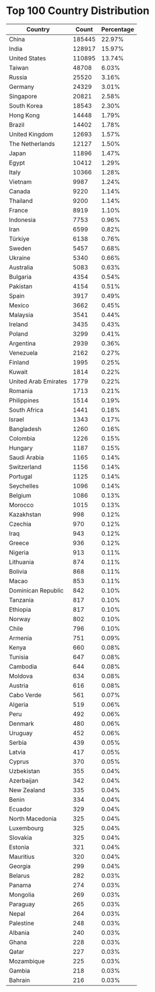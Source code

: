 # Top 100 Country Distribution
| Country | Count | Percentage |
|----|----|----|
| China | 185445 | 22.97% |
| India | 128917 | 15.97% |
| United States | 110895 | 13.74% |
| Taiwan | 48708 | 6.03% |
| Russia | 25520 | 3.16% |
| Germany | 24329 | 3.01% |
| Singapore | 20821 | 2.58% |
| South Korea | 18543 | 2.30% |
| Hong Kong | 14448 | 1.79% |
| Brazil | 14402 | 1.78% |
| United Kingdom | 12693 | 1.57% |
| The Netherlands | 12127 | 1.50% |
| Japan | 11896 | 1.47% |
| Egypt | 10412 | 1.29% |
| Italy | 10366 | 1.28% |
| Vietnam | 9987 | 1.24% |
| Canada | 9220 | 1.14% |
| Thailand | 9200 | 1.14% |
| France | 8919 | 1.10% |
| Indonesia | 7753 | 0.96% |
| Iran | 6599 | 0.82% |
| Türkiye | 6138 | 0.76% |
| Sweden | 5457 | 0.68% |
| Ukraine | 5340 | 0.66% |
| Australia | 5083 | 0.63% |
| Bulgaria | 4354 | 0.54% |
| Pakistan | 4154 | 0.51% |
| Spain | 3917 | 0.49% |
| Mexico | 3662 | 0.45% |
| Malaysia | 3541 | 0.44% |
| Ireland | 3435 | 0.43% |
| Poland | 3299 | 0.41% |
| Argentina | 2939 | 0.36% |
| Venezuela | 2162 | 0.27% |
| Finland | 1995 | 0.25% |
| Kuwait | 1814 | 0.22% |
| United Arab Emirates | 1779 | 0.22% |
| Romania | 1713 | 0.21% |
| Philippines | 1514 | 0.19% |
| South Africa | 1441 | 0.18% |
| Israel | 1343 | 0.17% |
| Bangladesh | 1260 | 0.16% |
| Colombia | 1226 | 0.15% |
| Hungary | 1187 | 0.15% |
| Saudi Arabia | 1165 | 0.14% |
| Switzerland | 1156 | 0.14% |
| Portugal | 1125 | 0.14% |
| Seychelles | 1096 | 0.14% |
| Belgium | 1086 | 0.13% |
| Morocco | 1015 | 0.13% |
| Kazakhstan | 998 | 0.12% |
| Czechia | 970 | 0.12% |
| Iraq | 943 | 0.12% |
| Greece | 936 | 0.12% |
| Nigeria | 913 | 0.11% |
| Lithuania | 874 | 0.11% |
| Bolivia | 868 | 0.11% |
| Macao | 853 | 0.11% |
| Dominican Republic | 842 | 0.10% |
| Tanzania | 817 | 0.10% |
| Ethiopia | 817 | 0.10% |
| Norway | 802 | 0.10% |
| Chile | 796 | 0.10% |
| Armenia | 751 | 0.09% |
| Kenya | 660 | 0.08% |
| Tunisia | 647 | 0.08% |
| Cambodia | 644 | 0.08% |
| Moldova | 634 | 0.08% |
| Austria | 616 | 0.08% |
| Cabo Verde | 561 | 0.07% |
| Algeria | 519 | 0.06% |
| Peru | 492 | 0.06% |
| Denmark | 480 | 0.06% |
| Uruguay | 452 | 0.06% |
| Serbia | 439 | 0.05% |
| Latvia | 417 | 0.05% |
| Cyprus | 370 | 0.05% |
| Uzbekistan | 355 | 0.04% |
| Azerbaijan | 342 | 0.04% |
| New Zealand | 335 | 0.04% |
| Benin | 334 | 0.04% |
| Ecuador | 329 | 0.04% |
| North Macedonia | 325 | 0.04% |
| Luxembourg | 325 | 0.04% |
| Slovakia | 325 | 0.04% |
| Estonia | 321 | 0.04% |
| Mauritius | 320 | 0.04% |
| Georgia | 299 | 0.04% |
| Belarus | 282 | 0.03% |
| Panama | 274 | 0.03% |
| Mongolia | 269 | 0.03% |
| Paraguay | 265 | 0.03% |
| Nepal | 264 | 0.03% |
| Palestine | 248 | 0.03% |
| Albania | 240 | 0.03% |
| Ghana | 228 | 0.03% |
| Qatar | 227 | 0.03% |
| Mozambique | 225 | 0.03% |
| Gambia | 218 | 0.03% |
| Bahrain | 216 | 0.03% |
